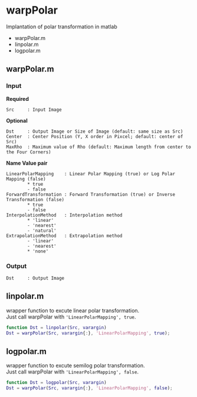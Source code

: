 # warpPolar
Implantation of polar transformation in matlab

- warpPolar.m
- linpolar.m
- logpolar.m

## warpPolar.m

### Input

**Required**

```
Src     : Input Image
```

**Optional**

```
Dst     : Output Image or Size of Image (default: same size as Src)
Center  : Center Position (Y, X order in Pixcel; default: center of Src)
MaxRho  : Maximum value of Rho (default: Maximum length from center to the Four Corners)
```

**Name Value pair**
```
LinearPolarMapping    : Linear Polar Mapping (true) or Log Polar Mapping (false)
        * true
        - false
ForwardTransformation : Forward Transformation (true) or Inverse Transformation (false)
        * true
        - false
InterpolationMethod   : Interpolation method
        * 'linear'
        - 'nearest'
        - 'natural'
ExtrapolationMethod   : Extrapolation method
        - 'linear'
        - 'nearest'
        * 'none'
```

### Output

```
Dst     : Output Image
```

## linpolar.m
wrapper function to excute linear polar transformation.  
Just call warpPolar with `'LinearPolarMapping', true`.

```matlab
function Dst = linpolar(Src, varargin)
Dst = warpPolar(Src, varargin{:}, 'LinearPolarMapping', true);
```

## logpolar.m
wrapper function to excute semilog polar transformation.  
Just call warpPolar with `'LinearPolarMapping', false`.

```matlab
function Dst = logpolar(Src, varargin)
Dst = warpPolar(Src, varargin{:}, 'LinearPolarMapping', false);
```
